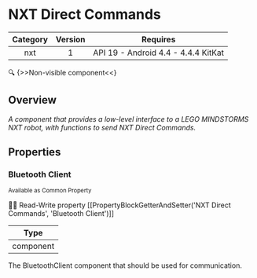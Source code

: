 # NXT Direct Commands

| Category | Version | Requires |
|:--------:|:-------:|:--------:|
|nxt|1|API 19 - Android 4.4 - 4.4.4 KitKat|

:mag: {>>Non-visible component<<}

## Overview

_A component that provides a low-level interface to a LEGO MINDSTORMS NXT robot, with functions to send NXT Direct Commands._

## Properties

### Bluetooth Client

<small>Available as Common Property</small>

:eyes::pencil: Read-Write property
[[PropertyBlockGetterAndSetter('NXT Direct Commands', 'Bluetooth Client')]]

| Type |
|:----:|
|component|

The BluetoothClient component that should be used for communication.